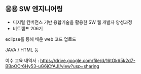 ## 응용 SW 엔지니어링
- 디지털 컨버전스 기반 융합기술을 활용한 SW 웹 개발자 양성과정
- 비트캠프 206기

eclipse를 통해 배운 web 코드 업로드

JAVA / HTML 등


이수 교육 내역서 : https://drive.google.com/file/d/16tOk65k2d7-BBpOCr6Hy53-uG6jCfAJI/view?usp=sharing
